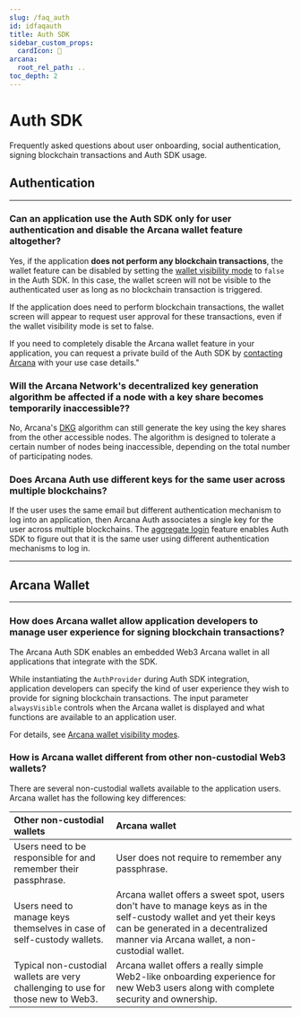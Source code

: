 ```yaml
---
slug: /faq_auth
id: idfaqauth
title: Auth SDK
sidebar_custom_props:
  cardIcon: 🙋
arcana:
  root_rel_path: ..
toc_depth: 2
---
```


# Auth SDK

Frequently asked questions about user onboarding, social authentication, signing blockchain transactions and Auth SDK usage.

## Authentication

---

### Can an application use the Auth SDK only for user authentication and disable the Arcana wallet feature altogether?

Yes, if the application **does not perform any blockchain transactions**, the wallet feature can be disabled by setting the [wallet visibility mode]({{page.meta.arcana.root_rel_path}}/concepts/anwallet/walletuimodes.md) to `false` in the Auth SDK. In this case, the wallet screen will not be visible to the authenticated user as long as no blockchain transaction is triggered. 

If the application does need to perform blockchain transactions, the wallet screen will appear to request user approval for these transactions, even if the wallet visibility mode is set to false. 

If you need to completely disable the Arcana wallet feature in your application, you can request a private build of the Auth SDK by [contacting Arcana]({{page.meta.arcana.root_rel_path}}/support.md) with your use case details."

### Will the Arcana Network's decentralized key generation algorithm be affected if a node with a key share becomes temporarily inaccessible?? 

No, Arcana's [DKG]({{page.meta.arcana.root_rel_path}}/concepts/dkg/index.md) algorithm can still generate the key using the key shares from the other accessible nodes. The algorithm is designed to tolerate a certain number of nodes being inaccessible, depending on the total number of participating nodes.

### Does Arcana Auth use different keys for the same user across multiple blockchains?

If the user uses the same email but different authentication mechanism to log into an application, then Arcana Auth associates a single key for the user across multiple blockchains. The [aggregate login]({{page.meta.arcana.root_rel_path}}/concepts/authtype/aggregatelogin.md) feature enables Auth SDK to figure out that it is the same user using different authentication mechanisms to log in.

---

## Arcana Wallet

---

### How does Arcana wallet allow application developers to manage user experience for signing blockchain transactions?

The Arcana Auth SDK enables an embedded Web3 Arcana wallet in all applications that integrate with the SDK.

While instantiating the `AuthProvider` during Auth SDK integration, application developers can specify the kind of user experience they wish to provide for signing blockchain transactions. The input parameter `alwaysVisible` controls when the Arcana wallet is displayed and what functions are available to an application user.

For details, see [Arcana wallet visibility modes]({{page.meta.arcana.root_rel_path}}/concepts/anwallet/walletuimodes.md).

### How is Arcana wallet different from other non-custodial Web3 wallets?

There are several non-custodial wallets available to the application users.  Arcana wallet has the following key differences:

| Other non-custodial wallets | Arcana wallet |
| :--- | :--- |
| Users need to be responsible for and remember their passphrase.| User does not require to remember any passphrase.|
| Users need to manage keys themselves in case of self-custody wallets. | Arcana wallet offers a sweet spot, users don't have to manage keys as in the self-custody wallet and yet their keys can be generated in a decentralized manner via Arcana wallet, a non-custodial wallet.|
| Typical non-custodial wallets are very challenging to use for those new to Web3. | Arcana wallet offers a really simple Web2-like onboarding experience for new Web3 users along with complete security and ownership.|
